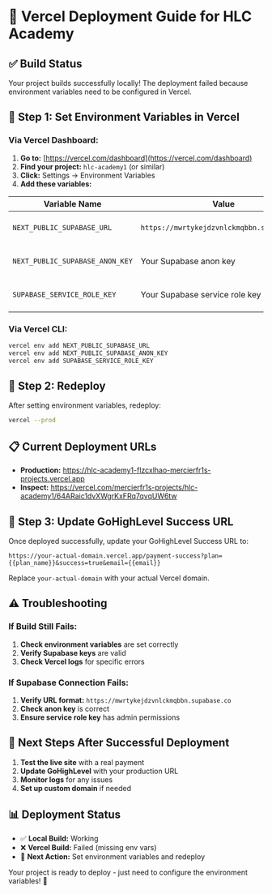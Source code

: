 # 🚀 **Vercel Deployment Guide for HLC Academy**

## **✅ Build Status**
Your project builds successfully locally! The deployment failed because environment variables need to be configured in Vercel.

## **🔧 Step 1: Set Environment Variables in Vercel**

### **Via Vercel Dashboard:**
1. **Go to:** [https://vercel.com/dashboard](https://vercel.com/dashboard)
2. **Find your project:** `hlc-academy1` (or similar)
3. **Click:** Settings → Environment Variables
4. **Add these variables:**

| **Variable Name** | **Value** | **Environment** |
|------------------|-----------|-----------------|
| `NEXT_PUBLIC_SUPABASE_URL` | `https://mwrtykejdzvnlckmqbbn.supabase.co` | Production, Preview, Development |
| `NEXT_PUBLIC_SUPABASE_ANON_KEY` | Your Supabase anon key | Production, Preview, Development |
| `SUPABASE_SERVICE_ROLE_KEY` | Your Supabase service role key | Production, Preview, Development |

### **Via Vercel CLI:**
```bash
vercel env add NEXT_PUBLIC_SUPABASE_URL
vercel env add NEXT_PUBLIC_SUPABASE_ANON_KEY
vercel env add SUPABASE_SERVICE_ROLE_KEY
```

## **🚀 Step 2: Redeploy**

After setting environment variables, redeploy:

```bash
vercel --prod
```

## **📋 Current Deployment URLs**

- **Production:** https://hlc-academy1-flzcxlhao-mercierfr1s-projects.vercel.app
- **Inspect:** https://vercel.com/mercierfr1s-projects/hlc-academy1/64ARaic1dvXWgrKxFRq7qvqUW6tw

## **🔗 Step 3: Update GoHighLevel Success URL**

Once deployed successfully, update your GoHighLevel Success URL to:

```
https://your-actual-domain.vercel.app/payment-success?plan={{plan_name}}&success=true&email={{email}}
```

Replace `your-actual-domain` with your actual Vercel domain.

## **⚠️ Troubleshooting**

### **If Build Still Fails:**
1. **Check environment variables** are set correctly
2. **Verify Supabase keys** are valid
3. **Check Vercel logs** for specific errors

### **If Supabase Connection Fails:**
1. **Verify URL format:** `https://mwrtykejdzvnlckmqbbn.supabase.co`
2. **Check anon key** is correct
3. **Ensure service role key** has admin permissions

## **🎯 Next Steps After Successful Deployment**

1. **Test the live site** with a real payment
2. **Update GoHighLevel** with your production URL
3. **Monitor logs** for any issues
4. **Set up custom domain** if needed

## **📊 Deployment Status**

- ✅ **Local Build:** Working
- ❌ **Vercel Build:** Failed (missing env vars)
- 🔄 **Next Action:** Set environment variables and redeploy

Your project is ready to deploy - just need to configure the environment variables! 🚀
